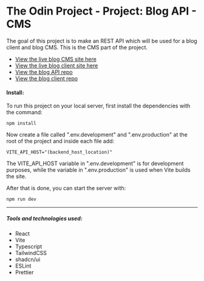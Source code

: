 # The Odin Project - Project: Blog API - CMS

The goal of this project is to make an REST API which will be used for a blog client and blog CMS. This is the CMS part of the project.

-   [View the live blog CMS site here](https://bizarf.github.io/odin-blog-cms/)
-   [View the live blog client site here](https://bizarf.github.io/odin-blog-client/)
-   [View the blog API repo](https://github.com/bizarf/odin-blog-api)
-   [View the blog client repo](https://github.com/bizarf/odin-blog-client)

#### Install:

To run this project on your local server, first install the dependencies with the command:

```
npm install
```

Now create a file called ".env.development" and ".env.production" at the root of the project and inside each file add:

```
VITE_API_HOST="(backend_host_location)"
```

The VITE_API_HOST variable in ".env.development" is for development purposes, while the variable in ".env.production" is used when Vite builds the site.

After that is done, you can start the server with:

```
npm run dev
```

<hr>

##### Tools and technologies used:

-   React
-   Vite
-   Typescript
-   TailwindCSS
-   shadcn/ui
-   ESLint
-   Prettier
